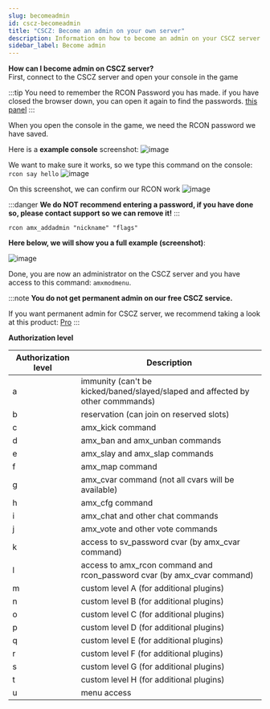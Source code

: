 ```yaml
---
slug: becomeadmin
id: cscz-becomeadmin
title: "CSCZ: Become an admin on your own server"
description: Information on how to become an admin on your CSCZ server from FSHOST
sidebar_label: Become admin
---
```


**How can I become admin on CSCZ server?**<br />
First, connect to the CSCZ server and open your console in the game

:::tip
You need to remember the RCON Password you has made. if you have closed the browser down, you can open it again to find the passwords. [this panel](https://fshost.me/free-panel)
:::

When you open the console in the game, we need the RCON password we have saved.

Here is a **example console** screenshot:
![image](https://help.fshost.me/img/cs16-console.png)

We want to make sure it works, so we type this command on the console: `rcon say hello` 
![image](https://help.fshost.me/img/cs16-console2.png)

On this screenshot, we can confirm our RCON work
![image](https://help.fshost.me/img/cs16-say.png)

:::danger
**We do NOT recommend entering a password, if you have done so, please contact support so we can remove it!**
:::

`rcon amx_addadmin "nickname" "flags"`

**Here below, we will show you a full example (screenshot)**:

![image](https://help.fshost.me/img/cs16-console3.png)

Done, you are now an administrator on the CSCZ server and you have access to this command: `amxmodmenu`.

:::note
**You do not get permanent admin on our free CSCZ service.**

If you want permanent admin for CSCZ server, we recommend taking a look at this product: [Pro](https://fshost.me/pro)
:::


**Authorization level**

| Authorization level | Description                                                  |
| ------------------- | ------------------------------------------------------------ |
| a                   | immunity (can't be kicked/baned/slayed/slaped and affected by other commmands) |
| b                   | reservation (can join on reserved slots)                     |
| c                   | amx_kick command                                             |
| d                   | amx_ban and amx_unban commands                               |
| e                   | amx_slay and amx_slap commands                               |
| f                   | amx_map command                                              |
| g                   | amx_cvar command (not all cvars will be available)           |
| h                   | amx_cfg command                                              |
| i                   | amx_chat and other chat commands                             |
| j                   | amx_vote and other vote commands                             |
| k                   | access to sv_password cvar (by amx_cvar command)             |
| l                   | access to amx_rcon command and rcon_password cvar (by amx_cvar command) |
| m                   | custom level A (for additional plugins)                      |
| n                   | custom level B (for additional plugins)                      |
| o                   | custom level C (for additional plugins)                      |
| p                   | custom level D (for additional plugins)                      |
| q                   | custom level E (for additional plugins)                      |
| r                   | custom level F (for additional plugins)                      |
| s                   | custom level G (for additional plugins)                      |
| t                   | custom level H (for additional plugins)                      |
| u                   | menu access                                                  |
